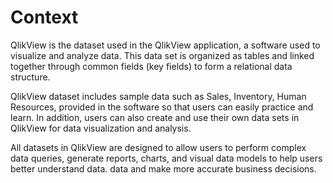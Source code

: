 # Context

QlikView is the dataset used in the QlikView application, a software used to visualize and analyze data. This data set is organized as tables and linked together through common fields (key fields) to form a relational data structure.

QlikView dataset includes sample data such as Sales, Inventory, Human Resources, provided in the software so that users can easily practice and learn. In addition, users can also create and use their own data sets in QlikView for data visualization and analysis.

All datasets in QlikView are designed to allow users to perform complex data queries, generate reports, charts, and visual data models to help users better understand data. data and make more accurate business decisions.
